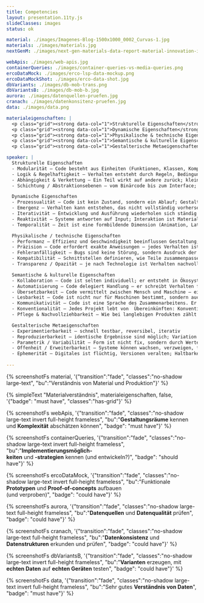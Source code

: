 ```yaml
---
title: Competencies
layout: presentation.11ty.js
slideClasses: images
status: ok

material: ./images/Imagenes-Blog-1500x1000_0002_Curvas-1.jpg
materials: ./images/materials.jpg
nextGenM: ./images/next-gen-materials-data-report-material-innovation-initiative-investment-growth-industry-plant-bio-based-2022-0.jpg

webApis: ./images/web-apis.jpg
containerQueries: ./images/container-queries-vs-media-queries.png
ercoDataMock: ./images/erco-lsp-data-mockup.png
ercoDataMockShot: ./images/erco-data-shot.jpg
dbVariants: ./images/db-mob-trans.png
dbVariantsB: ./images/db-mob-b.jpg
aurora: ./images/datenquellen-pruefen.jpg
cranach: ./images/datenkonsitenz-pruefen.jpg
data: ./images/data.png

materialeigenschaften: |
  <p class="grid"><strong data-col="1">Strukturelle Eigenschaften</strong> <span data-col="2">Modularität, Logik & Regelhaftigkeit, Abhängigkeit & Verkettung, Schichtung / Abstraktionsebenen</span></p>
  <p class="grid"><strong data-col="1">Dynamische Eigenschaften</strong> <span data-col="2">Prozessualität, Emergenz, Iterativität, Reaktivität, Temporalität</span></p>
  <p class="grid"><strong data-col="1">Physikalische & technische Eigenschaften</strong> <span data-col="2">Performanz, Präzision, Fehleranfälligkeit, Kompatibilität, Transparenz</span></p>
  <p class="grid"><strong data-col="1">Semantische & kulturelle Eigenschaften</strong> <span data-col="2">Kollaboration, Automatisierung, Übersetzbarkeit, Lesbarkeit, Kommunikativität, Konventionalität, Pflege & Nachvollziehbarkeit</span></p>
  <p class="grid"><strong data-col="1">Gestalterische Metaeigenschaften</strong> <span data-col="2">Experimentierbarkeit, Reproduzierbarkeit, Parametrik & Variabilität, Offenheit & Erweiterbarkeit, Ephemerität</span></p>

speaker: |
  Strukturelle Eigenschaften
  - Modularität – Code besteht aus Einheiten (Funktionen, Klassen, Komponenten), die sich kombinieren und wiederverwenden lassen.
  - Logik & Regelhaftigkeit – Verhalten entsteht durch Regeln, Bedingungen, Schleifen
  - Abhängigkeit & Verkettung – Ein Teil wirkt auf andere zurück; kleine Änderungen können große Folgen haben (Systemisches Verhalten)
  - Schichtung / Abstraktionsebenen – vom Binärcode bis zum Interface; Gestalt entsteht durch Ebenen, nicht durch Oberflächen.

  Dynamische Eigenschaften
  - Prozessualität – Code ist kein Zustand, sondern ein Ablauf; Gestaltung geschieht über Zeit.
  - Emergenz – Verhalten kann entstehen, das nicht vollständig vorhersehbar ist (z. B. bei generativen Systemen).
  - Iterativität – Entwicklung und Ausführung wiederholen sich ständig (Loops, Feedback).
  - Reaktivität – Systeme antworten auf Input; Interaktion ist Materialeigenschaft
  - Temporalität – Zeit ist eine formbildende Dimension (Animation, Latenz, Verzögerung).

  Physikalische / technische Eigenschaften
  - Performanz – Effizienz und Geschwindigkeit beeinflussen Gestaltung; „leichtfüßiger“ oder „träge“ Code verändert die Wahrnehmung.
  - Präzision – Code erfordert exakte Anweisungen – jedes Verhalten ist determiniert, aber im Zusammenspiel komplex.
  - Fehleranfälligkeit – Bugs sind keine Störung, sondern Ausdruck der Materialität
  - Kompatibilität – Schnittstellen definieren, wie Teile zusammenpassen – eine Frage von Maß, Passung und Toleranz.
  - Transparenz / Opazität – je nach Technologie ist Verhalten nachvollziehbar oder undurchsichtig (Black Box).

  Semantische & kulturelle Eigenschaften
  - Kollaboration – Code ist selten individuell; er entsteht in Ökosystemen, Repositories, Versionierungen.
  - Automatisierung – Code delegiert Handlung – er schreibt Verhalten fort
  - Übersetzbarkeit – Code vermittelt zwischen Mensch und Maschine – eine Sprache mit Syntax, Semantik und Pragmatik.
  - Lesbarkeit – Code ist nicht nur für Maschinen bestimmt, sondern auch für Menschen. Gute Lesbarkeit ist eine Form der Gestaltung von Bedeutung: Struktur, Klarheit, Rhythmus und Benennung sind gestalterische Entscheidungen. 
  - Kommunikativität – Code ist eine Sprache des Zusammenarbeitens. Er dokumentiert Denkmuster, Entscheidungen und Haltung.
  - Konventionalität – Jedes Projekt lebt von  Übereinkünften: Konventionen, Stilregeln, Naming-Patterns. Sie sind kulturelle Codes, die Verständigung ermöglichen.
  - Pflege & Nachvollziehbarkeit – Wie bei langlebigen Produkten zählt nicht nur das Machen, sondern das Erhaltbare: Wartbarkeit, Erweiterbarkeit, Wiederverwendbarkeit.

  Gestalterische Metaeigenschaften
  - Experimentierbarkeit – schnell testbar, reversibel, iterativ
  - Reproduzierbarkeit – identische Ergebnisse sind möglich; Variation entsteht durch Parameter.
  - Parametrik / Variabilität – Form ist nicht fix, sondern durch Werte definiert.
  - Offenheit / Erweiterbarkeit – Systeme können wachsen, verzweigen, forken.
  - Ephemerität – Digitales ist flüchtig, Versionen veralten; Haltbarkeit ist gestaltbare Qualität.
  
---
```


{% screenshotFs material, '{"transition":"fade", "classes":"no-shadow large-text", "bu":"Verständnis von Material und Produktion"}' %}

{% simpleText "Materialverständnis", materialeigenschaften, false, '{"badge": "must have", "classes":"has-grid"}'  %}

{% screenshotFs webApis, '{"transition":"fade", "classes":"no-shadow large-text invert full-height frameless", "bu":"<strong>Gestaltungsräume</strong> kennen und <strong>Komplexität</strong> abschätzen können", "badge": "must have"}' %}

{% screenshotFs containerQueries, '{"transition":"fade", "classes":"no-shadow large-text invert full-height frameless", "bu":"<strong>Implementierungsmöglich-<br>keiten</strong> und <strong>-strategien</strong> kennen (und entwickeln?)", "badge": "should have"}' %}

{% screenshotFs ercoDataMock, '{"transition":"fade", "classes":"no-shadow large-text invert full-height frameless", "bu":"Funktionale <strong>Prototypen</strong> und <strong>Proof-of-concepts</strong> aufbauen<br>(und verproben)", "badge": "could have"}' %}

{% screenshotFs aurora, '{"transition":"fade", "classes":"no-shadow large-text full-height frameless", "bu":"<strong>Datenquellen</strong> und <strong>Datenqualität</strong> prüfen", "badge": "could have"}' %}

{% screenshotFs cranach, '{"transition":"fade", "classes":"no-shadow large-text  full-height frameless", "bu":"<strong>Datenkonsistenz</strong> und <strong>Datenstrukturen</strong> erkunden und prüfen", "badge": "could have"}' %}

{% screenshotFs dbVariantsB, '{"transition":"fade", "classes":"no-shadow large-text invert  full-height frameless", "bu":"<strong>Varianten</strong> erzeugen, mit <strong>echten Daten</strong> auf <strong>echten Geräten</strong> testen", "badge": "could have"}' %}

{% screenshotFs data, '{"transition":"fade", "classes":"no-shadow large-text invert  full-height frameless", "bu":"Sehr gutes <strong>Verständnis von Daten</strong>", "badge": "must have"}' %}